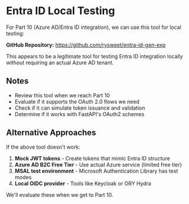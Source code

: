 # Entra ID Local Testing

For Part 10 (Azure AD/Entra ID integration), we can use this tool for local testing:

**GitHub Repository:** <https://github.com/rysweet/entra-id-gen-exp>

This appears to be a legitimate tool for testing Entra ID integration locally without requiring an actual Azure AD tenant.

## Notes

- Review this tool when we reach Part 10
- Evaluate if it supports the OAuth 2.0 flows we need
- Check if it can simulate token issuance and validation
- Determine if it works with FastAPI's OAuth2 schemes

## Alternative Approaches

If the above tool doesn't work:

1. **Mock JWT tokens** - Create tokens that mimic Entra ID structure
2. **Azure AD B2C Free Tier** - Use actual Azure service (limited free tier)
3. **MSAL test environment** - Microsoft Authentication Library has test modes
4. **Local OIDC provider** - Tools like Keycloak or ORY Hydra

We'll evaluate these when we get to Part 10.

